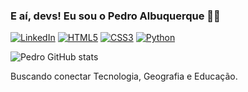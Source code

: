 ### E aí, devs! Eu sou o Pedro Albuquerque 👋🏻
[![LinkedIn](https://img.shields.io/badge/LinkedIn-0077B5?style=for-the-badge&logo=linkedin&logoColor=white)](https://www.linkedin.com/in/pedroalbuqu3rque/)
[![HTML5](https://img.shields.io/badge/HTML5-E34F26?style=for-the-badge&logo=html5&logoColor=white)]()
[![CSS3](https://img.shields.io/badge/CSS-239120?&style=for-the-badge&logo=css3&logoColor=white)]()
[![Python](https://img.shields.io/badge/Python-14354C?style=for-the-badge&logo=python&logoColor=white)]()

![Pedro GitHub stats](https://github-readme-stats.vercel.app/api?username=pedroalbuqu3rque&show_icons=true&theme=dark)

Buscando conectar Tecnologia, Geografia e Educação.
